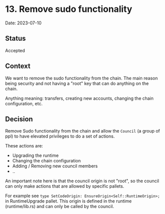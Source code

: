 # 13. Remove sudo functionality

Date: 2023-07-10

## Status

Accepted

## Context

We want to remove the sudo functionality from the chain. The main reason being security and not having a "root" key that can do anything on the chain.

Anything meaning: transfers, creating new accounts, changing the chain configuration, etc.

## Decision

Remove Sudo functionality from the chain and allow the `Council` (a group of ppl) to have elevated privileges to do a set of actions.

These actions are:

- Upgrading the runtime
- Changing the chain configuration
- Adding / Removing new council members
- ..

An important note here is that the council origin is not "root", so the council can only make actions that are allowed by specific pallets.

For example see `type SetCodeOrigin: EnsureOrigin<Self::RuntimeOrigin>;` in RuntimeUpgrade pallet. This origin is defined in the runtime (runtime/lib.rs) and can only be called by the council.
